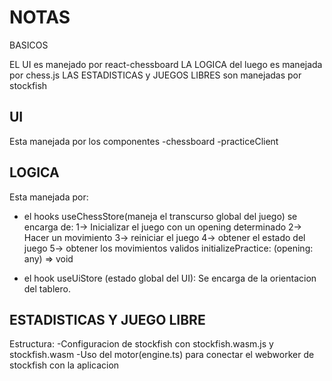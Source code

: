# NOTAS

BASICOS

EL UI es manejado por react-chessboard
LA LOGICA del luego es manejada por chess.js
LAS ESTADISTICAS y JUEGOS LIBRES son manejadas por stockfish

## UI

Esta manejada por los componentes
-chessboard
-practiceClient

## LOGICA

Esta manejada por:

- el hooks useChessStore(maneja el transcurso global del juego) se encarga de:
1-> Inicializar el juego con un opening determinado
2-> Hacer un movimiento
3-> reiniciar el juego
4-> obtener el estado del juego
5-> obtener los movimientos validos initializePractice: (opening: any) => void

- el hook useUiStore (estado global del UI): Se encarga de la orientacion del tablero.

## ESTADISTICAS Y JUEGO LIBRE

Estructura:
-Configuracion de stockfish con stockfish.wasm.js y stockfish.wasm
-Uso del motor(engine.ts) para conectar el webworker de stockfish con la aplicacion
